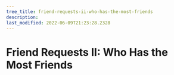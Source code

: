 ```yaml
---
tree_title: friend-requests-ii-who-has-the-most-friends
description: 
last_modified: 2022-06-09T21:23:28.2328
---
```


# Friend Requests II: Who Has the Most Friends
